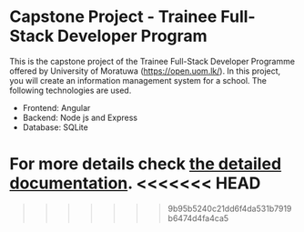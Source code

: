 # Capstone Project - Trainee Full-Stack Developer Program

This is the capstone project of the Trainee Full-Stack Developer Programme offered by University of Moratuwa (https://open.uom.lk/). In this project, you will create an information management system for a school. The following technologies are used.

- Frontend: Angular
- Backend: Node js and Express
- Database: SQLite

For more details check [the detailed documentation](/docs/README.md).
<<<<<<< HEAD
=======



>>>>>>> 9b95b5240c21dd6f4da531b7919b6474d4fa4ca5
